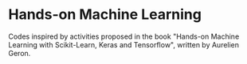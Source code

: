 # Hands-on Machine Learning
Codes inspired by activities proposed in the book "Hands-on Machine Learning with Scikit-Learn, Keras and Tensorflow", written by Aurelien Geron. 
